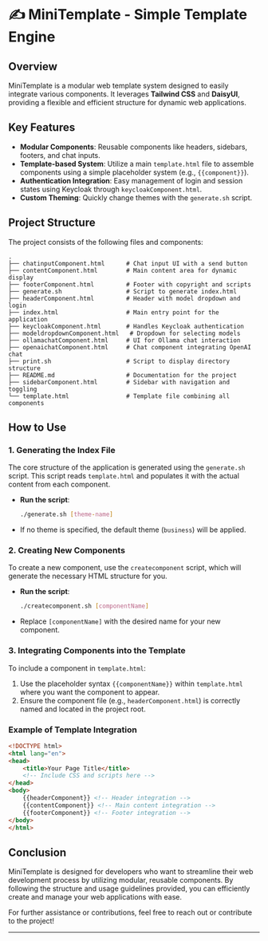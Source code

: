 
# ✍️ MiniTemplate - Simple Template Engine

## Overview

MiniTemplate is a modular web template system designed to easily integrate various components. It leverages **Tailwind CSS** and **DaisyUI**, providing a flexible and efficient structure for dynamic web applications.

## Key Features

- **Modular Components**: Reusable components like headers, sidebars, footers, and chat inputs.
- **Template-based System**: Utilize a main `template.html` file to assemble components using a simple placeholder system (e.g., `{{component}}`).
- **Authentication Integration**: Easy management of login and session states using Keycloak through `keycloakComponent.html`.
- **Custom Theming**: Quickly change themes with the `generate.sh` script.

## Project Structure

The project consists of the following files and components:

```
.
├── chatinputComponent.html      # Chat input UI with a send button
├── contentComponent.html        # Main content area for dynamic display
├── footerComponent.html         # Footer with copyright and scripts
├── generate.sh                  # Script to generate index.html
├── headerComponent.html         # Header with model dropdown and login
├── index.html                   # Main entry point for the application
├── keycloakComponent.html       # Handles Keycloak authentication
├── modeldropdownComponent.html   # Dropdown for selecting models
├── ollamachatComponent.html     # UI for Ollama chat interaction
├── openaichatComponent.html     # Chat component integrating OpenAI chat
├── print.sh                     # Script to display directory structure
├── README.md                    # Documentation for the project
├── sidebarComponent.html        # Sidebar with navigation and toggling
└── template.html                # Template file combining all components
```

## How to Use

### 1. Generating the Index File

The core structure of the application is generated using the `generate.sh` script. This script reads `template.html` and populates it with the actual content from each component.

- **Run the script**:
  ```bash
  ./generate.sh [theme-name]
  ```
- If no theme is specified, the default theme (`business`) will be applied.

### 2. Creating New Components

To create a new component, use the `createcomponent` script, which will generate the necessary HTML structure for you.

- **Run the script**:
  ```bash
  ./createcomponent.sh [componentName]
  ```
- Replace `[componentName]` with the desired name for your new component.

### 3. Integrating Components into the Template

To include a component in `template.html`:

1. Use the placeholder syntax `{{componentName}}` within `template.html` where you want the component to appear.
2. Ensure the component file (e.g., `headerComponent.html`) is correctly named and located in the project root.

### Example of Template Integration

```html
<!DOCTYPE html>
<html lang="en">
<head>
    <title>Your Page Title</title>
    <!-- Include CSS and scripts here -->
</head>
<body>
    {{headerComponent}} <!-- Header integration -->
    {{contentComponent}} <!-- Main content integration -->
    {{footerComponent}} <!-- Footer integration -->
</body>
</html>
```

## Conclusion

MiniTemplate is designed for developers who want to streamline their web development process by utilizing modular, reusable components. By following the structure and usage guidelines provided, you can efficiently create and manage your web applications with ease.

For further assistance or contributions, feel free to reach out or contribute to the project!

---
